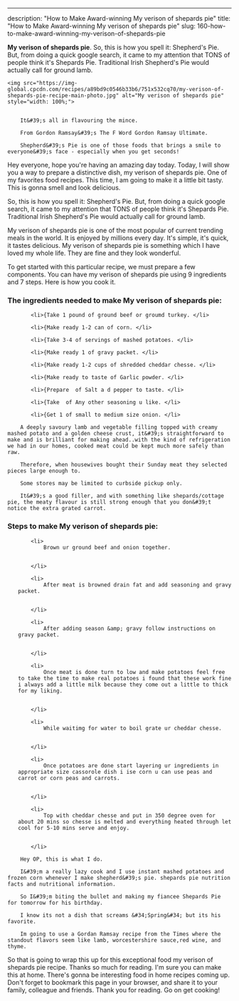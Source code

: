 ---
description: "How to Make Award-winning My verison of shepards pie"
title: "How to Make Award-winning My verison of shepards pie"
slug: 160-how-to-make-award-winning-my-verison-of-shepards-pie

<p>
	<strong>My verison of shepards pie</strong>. 
	So, this is how you spell it: Shepherd&#39;s Pie. But, from doing a quick google search, it came to my attention that TONS of people think it&#39;s Shepards Pie. Traditional Irish Shepherd&#39;s Pie would actually call for ground lamb.
</p>
<p>
	
	<img src="https://img-global.cpcdn.com/recipes/a89bd9c0546b33b6/751x532cq70/my-verison-of-shepards-pie-recipe-main-photo.jpg" alt="My verison of shepards pie" style="width: 100%;">
	
	
		It&#39;s all in flavouring the mince.
	
		From Gordon Ramsay&#39;s The F Word Gordon Ramsay Ultimate.
	
		Shepherd&#39;s Pie is one of those foods that brings a smile to everyone&#39;s face - especially when you get seconds!
	
</p>
<p>
	Hey everyone, hope you're having an amazing day today. Today, I will show you a way to prepare a distinctive dish, my verison of shepards pie. One of my favorites food recipes. This time, I am going to make it a little bit tasty. This is gonna smell and look delicious.
</p>
	
<p>
	So, this is how you spell it: Shepherd&#39;s Pie. But, from doing a quick google search, it came to my attention that TONS of people think it&#39;s Shepards Pie. Traditional Irish Shepherd&#39;s Pie would actually call for ground lamb.
</p>
<p>
	My verison of shepards pie is one of the most popular of current trending meals in the world. It is enjoyed by millions every day. It's simple, it's quick, it tastes delicious. My verison of shepards pie is something which I have loved my whole life. They are fine and they look wonderful.
</p>

<p>
To get started with this particular recipe, we must prepare a few components. You can have my verison of shepards pie using 9 ingredients and 7 steps. Here is how you cook it.
</p>

<h3>The ingredients needed to make My verison of shepards pie:</h3>

<ol>
	
		<li>{Take 1 pound of ground beef or groumd turkey. </li>
	
		<li>{Make ready 1-2 can of corn. </li>
	
		<li>{Take 3-4 of servings of mashed potatoes. </li>
	
		<li>{Make ready 1 of gravy packet. </li>
	
		<li>{Make ready 1-2 cups of shredded cheddar chesse. </li>
	
		<li>{Make ready to taste of Garlic powder. </li>
	
		<li>{Prepare  of Salt a d pepper to taste. </li>
	
		<li>{Take  of Any other seasoning u like. </li>
	
		<li>{Get 1 of small to medium size onion. </li>
	
</ol>
<p>
	
		A deeply savoury lamb and vegetable filling topped with creamy mashed potato and a golden cheese crust, it&#39;s straightforward to make and is brilliant for making ahead..with the kind of refrigeration we had in our homes, cooked meat could be kept much more safely than raw.
	
		Therefore, when housewives bought their Sunday meat they selected pieces large enough to.
	
		Some stores may be limited to curbside pickup only.
	
		It&#39;s a good filler, and with something like shepards/cottage pie, the meaty flavour is still strong enough that you don&#39;t notice the extra grated carrot.
	
</p>

<h3>Steps to make My verison of shepards pie:</h3>

<ol>
	
		<li>
			Brown ur ground beef and onion together.
			
			
		</li>
	
		<li>
			After meat is browned drain fat and add seasoning and gravy packet.
			
			
		</li>
	
		<li>
			After adding season &amp; gravy follow instructions on gravy packet.
			
			
		</li>
	
		<li>
			Once meat is done turn to low and make potatoes feel free to take the time to make real potatoes i found that these work fine i always add a little milk because they come out a little to thick for my liking.
			
			
		</li>
	
		<li>
			While waitimg for water to boil grate ur cheddar chesse.
			
			
		</li>
	
		<li>
			Once potatoes are done start layering ur ingredients in appropriate size cassorole dish i ise corn u can use peas and carrot or corn peas and carrots.
			
			
		</li>
	
		<li>
			Top with cheddar chesse and put in 350 degree oven for about 20 mins so chesse is melted and everything heated through let cool for 5-10 mins serve and enjoy.
			
			
		</li>
	
</ol>

<p>
	
		Hey OP, this is what I do.
	
		I&#39;m a really lazy cook and I use instant mashed potatoes and frozen corn whenever I make shepherd&#39;s pie. shepards pie nutrition facts and nutritional information.
	
		So I&#39;m biting the bullet and making my fiancee Shepards Pie for tomorrow for his birthday.
	
		I know its not a dish that screams &#34;Spring&#34; but its his favorite.
	
		Im going to use a Gordan Ramsay recipe from the Times where the standout flavors seem like lamb, worcestershire sauce,red wine, and thyme.
	
</p>

<p>
	So that is going to wrap this up for this exceptional food my verison of shepards pie recipe. Thanks so much for reading. I'm sure you can make this at home. There's gonna be interesting food in home recipes coming up. Don't forget to bookmark this page in your browser, and share it to your family, colleague and friends. Thank you for reading. Go on get cooking!
</p>

